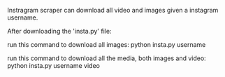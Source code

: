 Instragram scraper can download all video and images given a instagram username.

After downloading the 'insta.py' file:

run this command to download all images:
python insta.py username

run this command to download all the media, both images and video:
python insta.py username video
